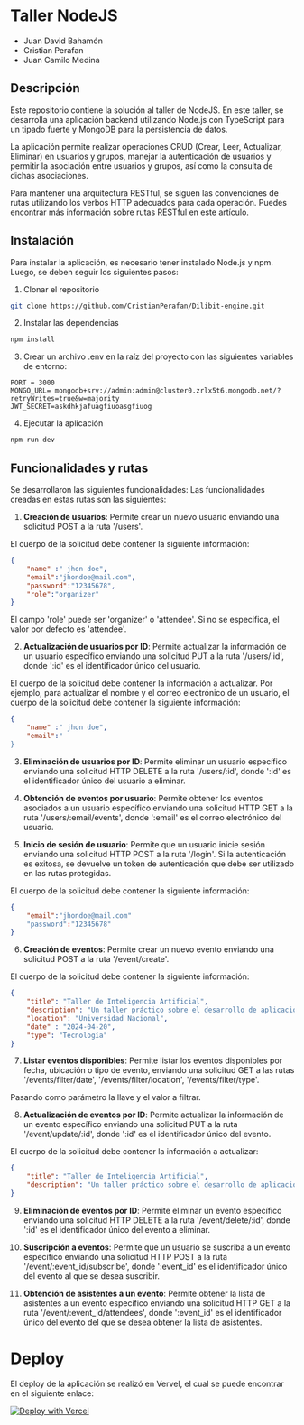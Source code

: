 # **Taller NodeJS**

- Juan David Bahamón
- Cristian Perafan
- Juan Camilo Medina

## Descripción

Este repositorio contiene la solución al taller de NodeJS. En este taller, se desarrolla una aplicación backend  utilizando Node.js con TypeScript para un tipado fuerte y MongoDB para la persistencia de datos.

La aplicación permite realizar operaciones CRUD (Crear, Leer, Actualizar, Eliminar) en usuarios y grupos, manejar la autenticación de usuarios y permitir la asociación entre usuarios y grupos, así como la consulta de dichas asociaciones. 

Para mantener una arquitectura RESTful, se siguen las convenciones de rutas utilizando los verbos HTTP adecuados para cada operación. Puedes encontrar más información sobre rutas RESTful en este artículo.

## Instalación

Para instalar la aplicación, es necesario tener instalado Node.js y npm. Luego, se deben seguir los siguientes pasos:

1. Clonar el repositorio

```bash
git clone https://github.com/CristianPerafan/Dilibit-engine.git
```

2. Instalar las dependencias

```bash
npm install
```

3. Crear un archivo .env en la raíz del proyecto con las siguientes variables de entorno:

```env
PORT = 3000
MONGO_URL= mongodb+srv://admin:admin@cluster0.zrlx5t6.mongodb.net/?retryWrites=true&w=majority
JWT_SECRET=askdhkjafuagfiuoasgfiuog
```

4. Ejecutar la aplicación

```bash
npm run dev
```

## Funcionalidades y rutas
Se desarrollaron las siguientes funcionalidades:
Las funcionalidades creadas en estas rutas son las siguientes:

1. **Creación de usuarios**: Permite crear un nuevo usuario enviando una solicitud  POST a la ruta '/users'.

El cuerpo de la solicitud debe contener la siguiente información:

```json
{
    "name" :" jhon doe",
    "email":"jhondoe@mail.com",
    "password":"12345678",
    "role":"organizer"
}
```

El campo 'role' puede ser 'organizer' o 'attendee'. Si no se especifica, el valor por defecto es 'attendee'.

2. **Actualización de usuarios por ID**: Permite actualizar la información de un usuario específico enviando una solicitud PUT a la ruta '/users/:id', donde ':id' es el identificador único del usuario.

El cuerpo de la solicitud debe contener la información a actualizar. Por ejemplo, para actualizar el nombre y el correo electrónico de un usuario, el cuerpo de la solicitud debe contener la siguiente información:

```json
{
    "name" :" jhon doe",
    "email":"
}
```

3. **Eliminación de usuarios por ID**: Permite eliminar un usuario específico enviando una solicitud HTTP DELETE a la ruta '/users/:id', donde ':id' es el identificador único del usuario a eliminar. 


4. **Obtención de eventos por usuario**: Permite obtener los eventos asociados a un usuario específico enviando una solicitud HTTP GET a la ruta '/users/:email/events', donde ':email' es el correo electrónico del usuario. 


5. **Inicio de sesión de usuario**: Permite que un usuario inicie sesión enviando una solicitud HTTP POST a la ruta '/login'. Si la autenticación es exitosa, se devuelve un token de autenticación que debe ser utilizado en las rutas protegidas.

El cuerpo de la solicitud debe contener la siguiente información:

```json
{
    "email":"jhondoe@mail.com"
    "password":"12345678"
}
```

6. **Creación de eventos**: Permite crear un nuevo evento enviando una solicitud  POST a la ruta '/event/create'. 

El cuerpo de la solicitud debe contener la siguiente información:

```json
{
    "title": "Taller de Inteligencia Artificial",
    "description": "Un taller práctico sobre el desarrollo de aplicaciones de inteligencia artificial.",
    "location": "Universidad Nacional",
    "date" : "2024-04-20",
    "type": "Tecnología"
}
```
7. **Listar eventos disponibles**: Permite listar los eventos disponibles por fecha, ubicación o tipo de evento, enviando una solicitud GET a las rutas '/events/filter/date', '/events/filter/location', '/events/filter/type'.

Pasando como parámetro la llave y el valor a filtrar.

8. **Actualización de eventos por ID**: Permite actualizar la información de un evento específico enviando una solicitud PUT a la ruta '/event/update/:id', donde ':id' es el identificador único del evento. 

El cuerpo de la solicitud debe contener la información a actualizar:

```json
{
    "title": "Taller de Inteligencia Artificial",
    "description": "Un taller práctico sobre el desarrollo de aplicaciones de inteligencia artificial."
}
```

9. **Eliminación de eventos por ID**: Permite eliminar un evento específico enviando una solicitud HTTP DELETE a la ruta '/event/delete/:id', donde ':id' es el identificador único del evento a eliminar.

10. **Suscripción a eventos**: Permite que un usuario se suscriba a un evento específico enviando una solicitud HTTP POST a la ruta '/event/:event_id/subscribe', donde ':event_id' es el identificador único del evento al que se desea suscribir. 

11. **Obtención de asistentes a un evento**: Permite obtener la lista de asistentes a un evento específico enviando una solicitud HTTP GET a la ruta '/event/:event_id/attendees', donde ':event_id' es el identificador único del evento del que se desea obtener la lista de asistentes. 


# Deploy
El deploy de la aplicación se realizó en Vervel, el cual se puede encontrar en el siguiente enlace:

[![Deploy with Vercel](https://vercel.com/button)](https://event-management-nine.vercel.app/)
